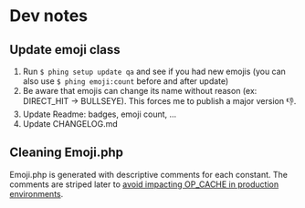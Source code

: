 Dev notes
=========

Update emoji class
------------------

1. Run `$ phing setup update qa` and see if you had new emojis (you can also use 
`$ phing emoji:count` before and after update)
2. Be aware that emojis can change its name without reason (ex: DIRECT_HIT → 
BULLSEYE). This forces me to publish a major version 👎.
3. Update Readme: badges, emoji count, ...
4. Update CHANGELOG.md

Cleaning Emoji.php
------------------

Emoji.php is generated with descriptive comments for each constant.
The comments are striped later to [avoid impacting OP_CACHE in production
environments][issue-8].

[issue-8]: https://github.com/jawira/emoji-catalog/issues/8
